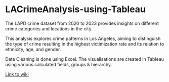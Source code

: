 # LACrimeAnalysis-using-Tableau
The LAPD crime dataset from 2020 to 2023 provides insights on different crime categories and locations in the city. 

This analysis explores crime patterns in Los Angeles, aiming to distinguish the type of crime resulting in the highest victimization rate and its relation to ethnicity, age, and gender.

Data Cleaning is done using Excel.
The visualisations are created in Tableau using various calculated fields, groups & hierarchy.

[Link to wiki](https://github.com/dvaishna/LACrimeAnalysis-using-Tableau/wiki)
